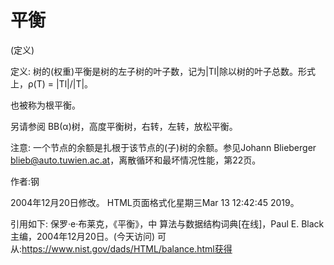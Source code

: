 # 平衡


(定义)



定义:
树的(权重)平衡是树的左子树的叶子数，记为|Tl|除以树的叶子总数。形式上，ρ(T) = |Tl|/|T|。



也被称为根平衡。



另请参阅
BB(α)树，高度平衡树，右转，左转，放松平衡。



注意:
一个节点的余额是扎根于该节点的(子)树的余额。参见Johann Blieberger <blieb@auto.tuwien.ac.at>，离散循环和最坏情况性能，第22页。


作者:钢







2004年12月20日修改。
HTML页面格式化星期三Mar 13 12:42:45 2019。



引用如下:
保罗·e·布莱克，《平衡》，中
算法与数据结构词典[在线]，Paul E. Black主编，2004年12月20日。(今天访问)
可从:https://www.nist.gov/dads/HTML/balance.html获得